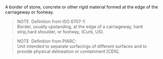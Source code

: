 ﻿A border of stone, concrete or other rigid material formed at the edge of the carriageway or footway.

> NOTE&nbsp; Definition from ISO 6707-1:  
> Border, usually upstanding, at the edge of a carriageway, hard strip,hard shoulder, or footway, (Curb, US).

> NOTE&nbsp; Definition from PIARC:  
> Unit intended to separate surfacings of different surfaces and to provide physical delineation or containment [CEN].
